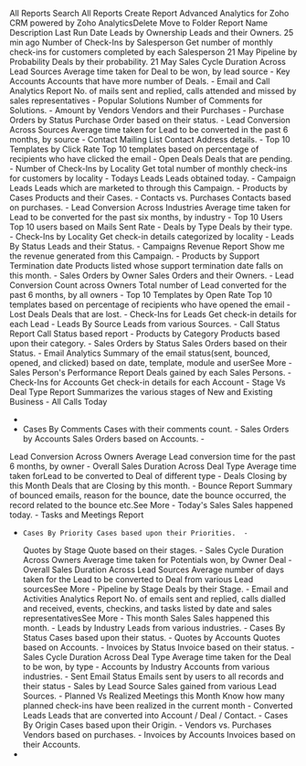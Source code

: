 All Reports
Search All Reports
Create Report
Advanced Analytics for Zoho CRM
powered by Zoho AnalyticsDelete Move to Folder
Report Name Description Last Run Date
Leads by Ownership Leads and their Owners. 25 min ago
Number of Check-Ins by Salesperson Get number of monthly check-ins for customers completed by each Salesperson 21 May
Pipeline by Probability Deals by their probability. 21 May
Sales Cycle Duration Across Lead Sources Average time taken for Deal to be won, by lead source -
Key Accounts Accounts that have more number of Deals. -
Email and Call Analytics Report No. of mails sent and replied, calls attended and missed by sales representatives -
Popular Solutions Number of Comments for Solutions. -
Amount by Vendors Vendors and their Purchases -
Purchase Orders by Status Purchase Order based on their status. -
Lead Conversion Across Sources Average time taken for Lead to be converted in the past 6 months, by source -
Contact Mailing List Contact Address details. -
Top 10 Templates by Click Rate Top 10 templates based on percentage of recipients who have clicked the email -
Open Deals Deals that are pending. -
Number of Check-Ins by Locality Get total number of monthly check-ins for customers by locality -
Todays Leads Leads obtained today. -
Campaign Leads Leads which are marketed to through this Campaign. -
Products by Cases Products and their Cases. -
Contacts vs. Purchases Contacts based on purchases. -
Lead Conversion Across Industries Average time taken for Lead to be converted for the past six months, by industry -
Top 10 Users Top 10 users based on Mails Sent Rate -
Deals by Type Deals by their type. -
Check-Ins by Locality Get check-in details categorized by locality -
Leads By Status Leads and their Status. -
Campaigns Revenue Report Show me the revenue generated from this Campaign. -
Products by Support Termination date Products listed whose support termination date falls on this month. -
Sales Orders by Owner Sales Orders and their Owners. -
Lead Conversion Count across Owners Total number of Lead converted for the past 6 months, by all owners -
Top 10 Templates by Open Rate Top 10 templates based on percentage of recipients who have opened the email -
Lost Deals Deals that are lost. -
Check-Ins for Leads Get check-in details for each Lead -
Leads By Source Leads from various Sources. -
Call Status Report Call Status based report -
Products by Category Products based upon their category. -
Sales Orders by Status Sales Orders based on their Status. -
Email Analytics Summary of the email status(sent, bounced, opened, and clicked) based on date, template, module and userSee More -
Sales Person's Performance Report Deals gained by each Sales Persons. -
Check-Ins for Accounts Get check-in details for each Account -
Stage Vs Deal Type Report Summarizes the various stages of New and Existing Business -
All Calls Today

-
- Cases By Comments Cases with their comments count. -
  Sales Orders by Accounts Sales Orders based on Accounts. -

Lead Conversion Across Owners Average Lead conversion time for the past 6 months, by owner -
Overall Sales Duration Across Deal Type Average time taken forLead to be converted to Deal of different type -
Deals Closing by this Month Deals that are Closing by this month. -
Bounce Report Summary of bounced emails, reason for the bounce, date the bounce occurred, the record related to the bounce etc.See More -
Today's Sales Sales happened today. -
Tasks and Meetings Report

-     Cases By Priority	Cases based upon their Priorities.	-
  Quotes by Stage Quote based on their stages. -
  Sales Cycle Duration Across Owners Average time taken for Potentials won, by Owner Deal -
  Overall Sales Duration Across Lead Sources Average number of days taken for the Lead to be converted to Deal from various Lead sourcesSee More -
  Pipeline by Stage Deals by their Stage. -
  Email and Activities Analytics Report No. of emails sent and replied, calls dialled and received, events, checkins, and tasks listed by date and sales representativesSee More -
  This month Sales Sales happened this month. -
  Leads by Industry Leads from various industries. -
  Cases By Status Cases based upon their status. -
  Quotes by Accounts Quotes based on Accounts. -
  Invoices by Status Invoice based on their status. -
  Sales Cycle Duration Across Deal Type Average time taken for the Deal to be won, by type -
  Accounts by Industry Accounts from various industries. -
  Sent Email Status Emails sent by users to all records and their status -
  Sales by Lead Source Sales gained from various Lead Sources. -
  Planned Vs Realized Meetings this Month Know how many planned check-ins have been realized in the current month -
  Converted Leads Leads that are converted into Account / Deal / Contact. -
  Cases By Origin Cases based upon their Origin. -
  Vendors vs. Purchases Vendors based on purchases. -
  Invoices by Accounts Invoices based on their Accounts.
-
